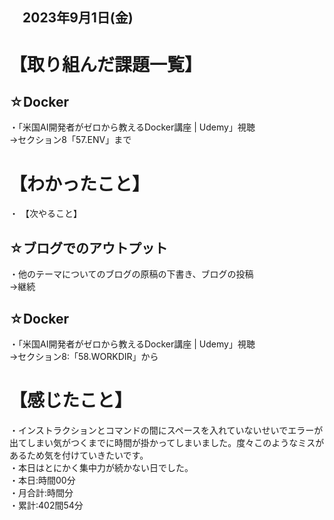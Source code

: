 ## 　2023年9月1日(金)
# 【取り組んだ課題一覧】
## ☆Docker
・「米国AI開発者がゼロから教えるDocker講座 | Udemy」視聴<br>
→セクション8「57.ENV」まで<br>
# 【わかったこと】
・
【次やること】
## ☆ブログでのアウトプット
・他のテーマについてのブログの原稿の下書き、ブログの投稿<br>
→継続<br>
## ☆Docker
・「米国AI開発者がゼロから教えるDocker講座 | Udemy」視聴<br>
→セクション8:「58.WORKDIR」から<br>
# 【感じたこと】
・インストラクションとコマンドの間にスペースを入れていないせいでエラーが出てしまい気がつくまでに時間が掛かってしまいました。度々このようなミスがあるため気を付けていきたいです。<br>
・本日はとにかく集中力が続かない日でした。<br>
・本日:時間00分<br>
・月合計:時間分<br>
・累計:402間54分<br>
